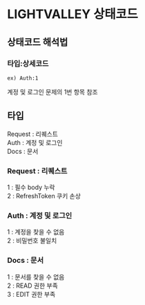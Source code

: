 # LIGHTVALLEY 상태코드

## 상태코드 해석법

### 타입:상세코드

```
ex) Auth:1
```

계정 및 로그인 문제의 1번 항목 참조

## 타입

Request : 리퀘스트  
Auth : 계정 및 로그인  
Docs : 문서

### Request : 리퀘스트

1 : 필수 body 누락  
2 : RefreshToken 쿠키 손상

### Auth : 계정 및 로그인

1 : 계정을 찾을 수 없음  
2 : 비밀번호 불일치

### Docs : 문서

1 : 문서를 찾을 수 없음  
2 : READ 권한 부족  
3 : EDIT 권한 부족
